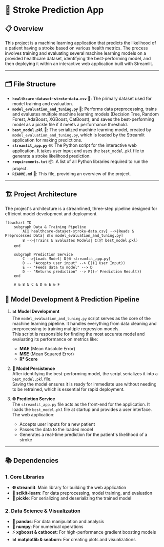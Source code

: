 # 🧠 Stroke Prediction App

## 📋 Overview
This project is a machine learning application that predicts the likelihood of a patient having a stroke based on various health metrics. The process involves training and evaluating several machine learning models on a provided healthcare dataset, identifying the best-performing model, and then deploying it within an interactive web application built with Streamlit.

---

## 🗂️ File Structure
- **`healthcare-dataset-stroke-data.csv`** 📄: The primary dataset used for model training and evaluation.  
- **`model_evaluation_and_tuning.py`** 🧪: Performs data preprocessing, trains and evaluates multiple machine learning models (Decision Tree, Random Forest, AdaBoost, XGBoost, CatBoost), and saves the best-performing model as a pickle file if it meets a performance threshold.  
- **`best_model.pkl`** 💾: The serialized machine learning model, created by `model_evaluation_and_tuning.py`, which is loaded by the Streamlit application for making predictions.  
- **`streamlit_app.py`** 🌐: The Python script for the interactive web application. It takes user input and uses the `best_model.pkl` file to generate a stroke likelihood prediction.  
- **`requirements.txt`** 📦: A list of all Python libraries required to run the project.  
- **`README.md`** 📝: This file, providing an overview of the project.

---

## 🏗️ Project Architecture
The project's architecture is a streamlined, three-step pipeline designed for efficient model development and deployment.

```mermaid
flowchart TD
    subgraph Data & Training Pipeline
        A[📄 healthcare-dataset-stroke-data.csv] -->|Reads & Preprocesses Data| B[⚙️ model_evaluation_and_tuning.py]
        B -->|Trains & Evaluates Models| C(📦 best_model.pkl)
    end
    
    subgraph Prediction Service
        C -->|Loads Model| D[🌐 streamlit_app.py]
        D -- "Accepts user input" --> E((👤 User Input))
        E -- "Feeds data to model" --> D
        D -- "Returns prediction" --> F((✅ Prediction Result))
    end
    
    A & B & C & D & E & F
```
## 🧠 Model Development & Prediction Pipeline

1. **📊 Model Development**  
   The `model_evaluation_and_tuning.py` script serves as the core of the machine learning pipeline. It handles everything from data cleaning and preprocessing to training multiple regression models.  
   This script is responsible for finding the most accurate model and evaluating its performance on metrics like:  
   - **MAE** (Mean Absolute Error)  
   - **MSE** (Mean Squared Error)  
   - **R² Score**  

2. **💾 Model Persistence**  
   After identifying the best-performing model, the script serializes it into a `best_model.pkl` file.  
   Saving the model ensures it is ready for immediate use without needing to be retrained, which is essential for rapid deployment.

3. **🌐 Prediction Service**  
   The `streamlit_app.py` file acts as the front-end for the application. It loads the `best_model.pkl` file at startup and provides a user interface.  
   The web application:  
   - Accepts user inputs for a new patient  
   - Passes the data to the loaded model  
   - Generates a real-time prediction for the patient's likelihood of a stroke  

---

## 📚 Dependencies

### 1. Core Libraries
- **🌐 streamlit**: Main library for building the web application  
- **🧠 scikit-learn**: For data preprocessing, model training, and evaluation  
- **💾 pickle**: For serializing and deserializing the trained model  

### 2. Data Science & Visualization
- **🐼 pandas**: For data manipulation and analysis  
- **🔢 numpy**: For numerical operations  
- **⚡ xgboost & catboost**: For high-performance gradient boosting models  
- **📊 matplotlib & seaborn**: For creating plots and visualizations

